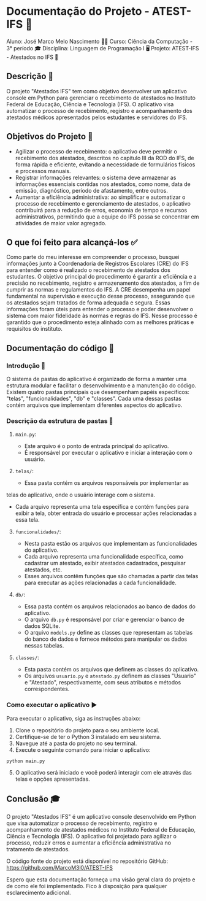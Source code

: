 # Documentação do Projeto - ATEST-IFS 📝

Aluno: José Marco Melo Nascimento 👨‍🎓
Curso: Ciência da Computação - 3° período 🎓
Disciplina: Linguagem de Programação I 🖥️
Projeto: ATEST-IFS - Atestados no IFS 🏥

## Descrição 📄

O projeto "Atestados IFS" tem como objetivo desenvolver um aplicativo console em Python para gerenciar o recebimento de atestados no Instituto Federal de Educação, Ciência e Tecnologia (IFS). O aplicativo visa automatizar o processo de recebimento, registro e acompanhamento dos atestados médicos apresentados pelos estudantes e servidores do IFS.

## Objetivos do Projeto 🎯

- Agilizar o processo de recebimento: o aplicativo deve permitir o recebimento dos atestados, descritos no capítulo III da ROD do IFS, de forma rápida e eficiente, evitando a necessidade de formulários físicos e processos manuais.
- Registrar informações relevantes: o sistema deve armazenar as informações essenciais contidas nos atestados, como nome, data de emissão, diagnóstico, período de afastamento, entre outros.
- Aumentar a eficiência administrativa: ao simplificar e automatizar o processo de recebimento e gerenciamento de atestados, o aplicativo contribuirá para a redução de erros, economia de tempo e recursos administrativos, permitindo que a equipe do IFS possa se concentrar em atividades de maior valor agregado.

## O que foi feito para alcançá-los ✅

Como parte do meu interesse em compreender o processo, busquei informações junto à Coordenadoria de Registros Escolares (CRE) do IFS para entender como é realizado o recebimento de atestados dos estudantes.
O objetivo principal do procedimento é garantir a eficiência e a precisão no recebimento, registro e armazenamento dos atestados, a fim de cumprir as normas e regulamentos do IFS. A CRE desempenha um papel fundamental na supervisão e execução desse processo, assegurando que os atestados sejam tratados de forma adequada e segura.
Essas informações foram úteis para entender o processo e poder desenvolver o sistema com maior fidelidade às normas e regras do IFS. Nesse processo é garantido que o procedimento esteja alinhado com as melhores práticas e requisitos do instituto.

## Documentação do código 📝

### Introdução 🚀

O sistema de pastas do aplicativo é organizado de forma a manter uma estrutura modular e facilitar o desenvolvimento e a manutenção do código. Existem quatro pastas principais que desempenham papéis específicos: "telas", "funcionalidades", "db" e "classes". Cada uma dessas pastas contém arquivos que implementam diferentes aspectos do aplicativo.

### Descrição da estrutura de pastas 📂

1. `main.py`:
   - Este arquivo é o ponto de entrada principal do aplicativo.
   - É responsável por executar o aplicativo e iniciar a interação com o usuário.

2. `telas/`:
   - Essa pasta contém os arquivos responsáveis por implementar as

 telas do aplicativo, onde o usuário interage com o sistema.
   - Cada arquivo representa uma tela específica e contém funções para exibir a tela, obter entrada do usuário e processar ações relacionadas a essa tela.

3. `funcionalidades/`:
   - Nesta pasta estão os arquivos que implementam as funcionalidades do aplicativo.
   - Cada arquivo representa uma funcionalidade específica, como cadastrar um atestado, exibir atestados cadastrados, pesquisar atestados, etc.
   - Esses arquivos contêm funções que são chamadas a partir das telas para executar as ações relacionadas a cada funcionalidade.

4. `db/`:
   - Essa pasta contém os arquivos relacionados ao banco de dados do aplicativo.
   - O arquivo `db.py` é responsável por criar e gerenciar o banco de dados SQLite.
   - O arquivo `models.py` define as classes que representam as tabelas do banco de dados e fornece métodos para manipular os dados nessas tabelas.

5. `classes/`:
   - Esta pasta contém os arquivos que definem as classes do aplicativo.
   - Os arquivos `usuario.py` e `atestado.py` definem as classes "Usuario" e "Atestado", respectivamente, com seus atributos e métodos correspondentes.

### Como executar o aplicativo ▶️

Para executar o aplicativo, siga as instruções abaixo:

1. Clone o repositório do projeto para o seu ambiente local.
2. Certifique-se de ter o Python 3 instalado em seu sistema.
3. Navegue até a pasta do projeto no seu terminal.
4. Execute o seguinte comando para iniciar o aplicativo:

```shell
python main.py
```

5. O aplicativo será iniciado e você poderá interagir com ele através das telas e opções apresentadas.

## Conclusão 🎓

O projeto "Atestados IFS" é um aplicativo console desenvolvido em Python que visa automatizar o processo de recebimento, registro e acompanhamento de atestados médicos no Instituto Federal de Educação, Ciência e Tecnologia (IFS). O aplicativo foi projetado para agilizar o processo, reduzir erros e aumentar a eficiência administrativa no tratamento de atestados.

O código fonte do projeto está disponível no repositório GitHub: https://github.com/MarcoM3l0/ATEST-IFS

Espero que esta documentação forneça uma visão geral clara do projeto e de como ele foi implementado. Fico à disposição para qualquer esclarecimento adicional.
